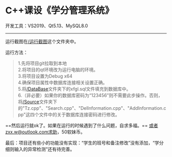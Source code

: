 #  C++课设《学分管理系统》

开发工具：VS2019、Qt5.13、MySQL8.0  

-------

运行截图在[/运行截图](/运行截图)这个文件夹中。



运行方法：   
 >1.先将项目git拉取到本地    
 2.将项目的qt环境改为运行电脑的环境。    
 3.将项目设置为Debug x64     
 4.确保项目属性中数据库连接相关设置正确。     
 5.将[/DataBase](/DataBase)文件夹下的xfgl.sql文件填充到数据库中。    
 6.（非必要）如果你的数据库密码为“123456”则不需要此步操作。否则，将[/Source](/Source)文件夹下的"Tz.cpp"、"Search.cpp"、"DelInformation.cpp"、"AddInformation.cpp"这四个文件中的关于数据库连接密码进行修改。 


==然后运行就ok了。如果在运行的时候遇到了什么问题，自求多福。== 或者zxx.w@outlook.com求助，50软妹币。

 最后：项目还有些小的功能没有实现：“学生的班号和备注修改”没有添加，“学分细则输入的异常检测”还有待完善。

